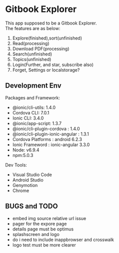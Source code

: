 # Gitbook Explorer
This app supposed to be a Gitbook Explorer.  
The features are as below:
1. Explore(finished),sort(unfinished)
2. Read(processing)
3. Download PDF(processing)
4. Search(unfinished)
5. Topics(unfinished)
6. Login(Further, and star, subscribe also)
7. Forget, Settings or localstorage?

## Development Env

Packages and Framework:
* @ionic/cli-utils: 1.4.0
* Cordova CLI: 7.0.1
* Ionic CLI: 3.4.0
* @ionic/app-script: 1.3.7
* @ionic/cli-plugin-cordova : 1.4.0
* @ionic/cli-plugin-ionic-angular : 1.3.1
* Cordova Platforms : android 6.2.3
* Ionic Frameword : ionic-angular 3.3.0
* Node: v6.9.4
* npm:5.0.3

Dev Tools:
* Visual Studio Code
* Android Studio
* Genymotion
* Chrome

## BUGS and TODO
* embed img source relative url issue
* pager for the expore page
* details page must be optimus
* splashscreen and logo
* do i need to include inappbrowser and crosswalk
* logo test must be more clearer